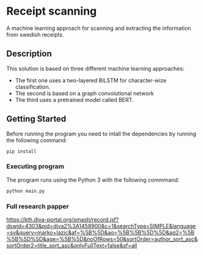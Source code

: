 # Receipt scanning

A machine learning approach for scanning and extracting the information from swedish receipts.

## Description

This solution is based on three different machine learning approaches:

+ The first one uses a two-layered BiLSTM for character-wize classification. 
+ The second is based on a graph convolutional network 
+ The third uses a pretrained model called BERT.
 

## Getting Started

Before running the program you need to intall the dependencies by running the following command:

```
pip install
```

### Executing program

The program runs using the Python 3 with the following commmand:

```
python main.py
```

### Full research papper

https://kth.diva-portal.org/smash/record.jsf?dswid=4303&pid=diva2%3A1458900&c=1&searchType=SIMPLE&language=sv&query=marko+lazic&af=%5B%5D&aq=%5B%5B%5D%5D&aq2=%5B%5B%5D%5D&aqe=%5B%5D&noOfRows=50&sortOrder=author_sort_asc&sortOrder2=title_sort_asc&onlyFullText=false&sf=all
